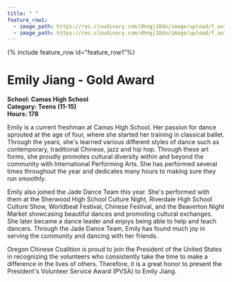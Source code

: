 ```yaml
---
title: " "
feature_row1:
  - image_path: https://res.cloudinary.com/dhngj18do/image/upload/f_auto,q_auto/v1/images/pvsa/2023_Emily_Jiang
  - image_path: https://res.cloudinary.com/dhngj18do/image/upload/f_auto,q_auto/v1/images/activities/year_2023
---
```


{% include feature_row id="feature_row1"%}

# Emily Jiang - Gold Award

**School: Camas High School**  
**Category: Teens (11-15)**  
**Hours: 178**  

Emily is a current freshman at Camas High School. Her passion for dance sprouted at the age of four, where she started her training in classical ballet. Through the years, she's learned various different styles of dance such as contemporary, traditional Chinese, jazz and hip hop. Through these art forms, she proudly promotes cultural diversity within and beyond the community with International Performing Arts. She has performed several times throughout the year and dedicates many hours to making sure they run smoothly.

Emily also joined the Jade Dance Team this year. She's performed with them at the Sherwood High School Culture Night, Riverdale High School Culture Show, Worldbeat Festival, Chinese Festival, and the Beaverton Night Market showcasing beautiful dances and promoting cultural exchanges. She later became a dance leader and enjoys being able to help and teach dancers. Through the Jade Dance Team, Emily has found much joy in serving the community and dancing with her friends.

Oregon Chinese Coalition is proud to join the President of the United States in recognizing the volunteers who consistently take the time to make a difference in the lives of others. Therefore, it is a great honor to present the President's Volunteer Service Award (PVSA) to Emily Jiang.
